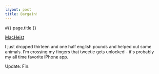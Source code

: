 ```yaml
---
layout: post
title: Bargain!
---
```


#{{ page.title }}

[MacHeist](http://www.macheist.com/)

I just dropped thirteen and one half english pounds and helped out some animals. I'm crossing my fingers that tweetie gets unlocked - it's probably my all time favorite iPhone app.

Update: Fin.